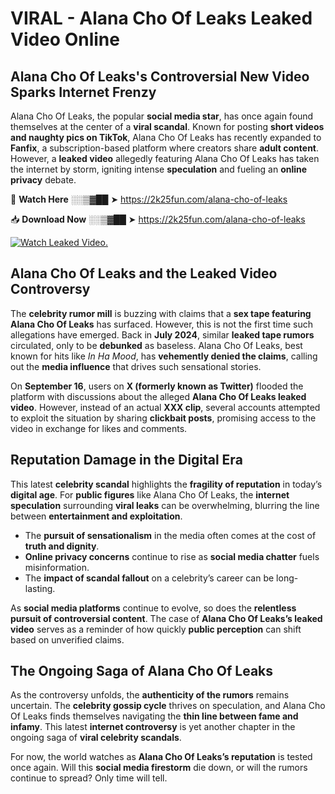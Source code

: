 # VIRAL - Alana Cho Of Leaks Leaked Video Online

## **Alana Cho Of Leaks's Controversial New Video Sparks Internet Frenzy**  

Alana Cho Of Leaks, the popular **social media star**, has once again found themselves at the center of a **viral scandal**. Known for posting **short videos and naughty pics on TikTok**, Alana Cho Of Leaks has recently expanded to **Fanfix**, a subscription-based platform where creators share **adult content**. However, a **leaked video** allegedly featuring Alana Cho Of Leaks has taken the internet by storm, igniting intense **speculation** and fueling an **online privacy** debate.  

🔴 **Watch Here** ░░▒▓██ ➤ https://2k25fun.com/alana-cho-of-leaks  

📥 **Download Now** ░░▒▓██ ➤ https://2k25fun.com/alana-cho-of-leaks  

[![Watch Leaked Video.](https://miro.medium.com/v2/resize:fit:828/format:webp/1*cilzJN44JGOrTw9NJCrNHA.gif "Watch Leaked Video")](https://2k25fun.com/alana-cho-of-leaks)

## **Alana Cho Of Leaks and the Leaked Video Controversy**  

The **celebrity rumor mill** is buzzing with claims that a **sex tape featuring Alana Cho Of Leaks** has surfaced. However, this is not the first time such allegations have emerged. Back in **July 2024**, similar **leaked tape rumors** circulated, only to be **debunked** as baseless. Alana Cho Of Leaks, best known for hits like *In Ha Mood*, has **vehemently denied the claims**, calling out the **media influence** that drives such sensational stories.  

On **September 16**, users on **X (formerly known as Twitter)** flooded the platform with discussions about the alleged **Alana Cho Of Leaks leaked video**. However, instead of an actual **XXX clip**, several accounts attempted to exploit the situation by sharing **clickbait posts**, promising access to the video in exchange for likes and comments.  

## **Reputation Damage in the Digital Era**  

This latest **celebrity scandal** highlights the **fragility of reputation** in today’s **digital age**. For **public figures** like Alana Cho Of Leaks, the **internet speculation** surrounding **viral leaks** can be overwhelming, blurring the line between **entertainment and exploitation**.  

- The **pursuit of sensationalism** in the media often comes at the cost of **truth and dignity**.  
- **Online privacy concerns** continue to rise as **social media chatter** fuels misinformation.  
- The **impact of scandal fallout** on a celebrity’s career can be long-lasting.  

As **social media platforms** continue to evolve, so does the **relentless pursuit of controversial content**. The case of **Alana Cho Of Leaks’s leaked video** serves as a reminder of how quickly **public perception** can shift based on unverified claims.  

## **The Ongoing Saga of Alana Cho Of Leaks**  

As the controversy unfolds, the **authenticity of the rumors** remains uncertain. The **celebrity gossip cycle** thrives on speculation, and Alana Cho Of Leaks finds themselves navigating the **thin line between fame and infamy**. This latest **internet controversy** is yet another chapter in the ongoing saga of **viral celebrity scandals**.  

For now, the world watches as **Alana Cho Of Leaks’s reputation** is tested once again. Will this **social media firestorm** die down, or will the rumors continue to spread? Only time will tell.